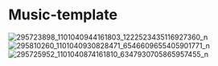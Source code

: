 # Music-template



![295723898_1101040944161803_1222523435116927360_n](https://user-images.githubusercontent.com/109771302/192106314-af31753b-b338-4842-8625-5f334f8edb58.jpg)
![295810260_1101040930828471_6546609655405901771_n](https://user-images.githubusercontent.com/109771302/192106320-9b18de56-ea78-44eb-baa8-1539973a9de5.jpg)
![295725952_1101040874161810_6347930705865957455_n](https://user-images.githubusercontent.com/109771302/192106324-ef698300-59c6-4573-bba9-2e282436cacc.jpg)
